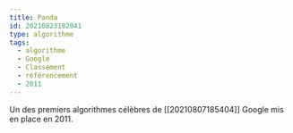 ```yaml
---
title: Panda
id: 20210823182041
type: algorithme
tags:
  - algorithme
  - Google
  - Classement
  - référencement
  - 2011
---
```


Un des premiers algorithmes célèbres de [[20210807185404]] Google mis en place en 2011.
